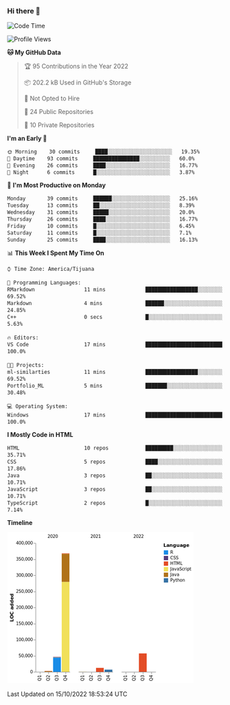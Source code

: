 ### Hi there 👋

<!--START_SECTION:waka-->
![Code Time](http://img.shields.io/badge/Code%20Time-123%20hrs%2054%20mins-blue)

![Profile Views](http://img.shields.io/badge/Profile%20Views-0-blue)

**🐱 My GitHub Data** 

> 🏆 95 Contributions in the Year 2022
 > 
> 📦 202.2 kB Used in GitHub's Storage 
 > 
> 🚫 Not Opted to Hire
 > 
> 📜 24 Public Repositories 
 > 
> 🔑 10 Private Repositories  
 > 
**I'm an Early 🐤** 

```text
🌞 Morning    30 commits     ████░░░░░░░░░░░░░░░░░░░░░   19.35% 
🌆 Daytime    93 commits     ███████████████░░░░░░░░░░   60.0% 
🌃 Evening    26 commits     ████░░░░░░░░░░░░░░░░░░░░░   16.77% 
🌙 Night      6 commits      █░░░░░░░░░░░░░░░░░░░░░░░░   3.87%

```
📅 **I'm Most Productive on Monday** 

```text
Monday       39 commits     ██████░░░░░░░░░░░░░░░░░░░   25.16% 
Tuesday      13 commits     ██░░░░░░░░░░░░░░░░░░░░░░░   8.39% 
Wednesday    31 commits     █████░░░░░░░░░░░░░░░░░░░░   20.0% 
Thursday     26 commits     ████░░░░░░░░░░░░░░░░░░░░░   16.77% 
Friday       10 commits     █░░░░░░░░░░░░░░░░░░░░░░░░   6.45% 
Saturday     11 commits     █░░░░░░░░░░░░░░░░░░░░░░░░   7.1% 
Sunday       25 commits     ████░░░░░░░░░░░░░░░░░░░░░   16.13%

```


📊 **This Week I Spent My Time On** 

```text
⌚︎ Time Zone: America/Tijuana

💬 Programming Languages: 
RMarkdown                11 mins             █████████████████░░░░░░░░   69.52% 
Markdown                 4 mins              ██████░░░░░░░░░░░░░░░░░░░   24.85% 
C++                      0 secs              █░░░░░░░░░░░░░░░░░░░░░░░░   5.63%

🔥 Editors: 
VS Code                  17 mins             █████████████████████████   100.0%

🐱‍💻 Projects: 
ml-similarties           11 mins             █████████████████░░░░░░░░   69.52% 
Portfolio_ML             5 mins              ███████░░░░░░░░░░░░░░░░░░   30.48%

💻 Operating System: 
Windows                  17 mins             █████████████████████████   100.0%

```

**I Mostly Code in HTML** 

```text
HTML                     10 repos            █████████░░░░░░░░░░░░░░░░   35.71% 
CSS                      5 repos             ████░░░░░░░░░░░░░░░░░░░░░   17.86% 
Java                     3 repos             ██░░░░░░░░░░░░░░░░░░░░░░░   10.71% 
JavaScript               3 repos             ██░░░░░░░░░░░░░░░░░░░░░░░   10.71% 
TypeScript               2 repos             █░░░░░░░░░░░░░░░░░░░░░░░░   7.14%

```


**Timeline**

![Chart not found](https://raw.githubusercontent.com/Aarushi-Pandey/Aarushi-Pandey/main/charts/bar_graph.png) 


 Last Updated on 15/10/2022 18:53:24 UTC
<!--END_SECTION:waka-->
